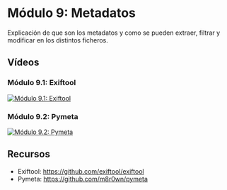 # Módulo 9: Metadatos

Explicación de que son los metadatos y como se pueden extraer, filtrar y modificar en los distintos ficheros.

## Vídeos

### Módulo 9.1: Exiftool

[![Módulo 9.1: Exiftool](https://img.youtube.com/vi/Ns9fwhQG3gU/0.jpg)](https://www.youtube.com/watch?v=Ns9fwhQG3gU)

### Módulo 9.2: Pymeta

[![Módulo 9.2: Pymeta](https://img.youtube.com/vi/2XrTH1cTWbs/0.jpg)](https://www.youtube.com/watch?v=2XrTH1cTWbs)

## Recursos

- Exiftool: https://github.com/exiftool/exiftool
- Pymeta: https://github.com/m8r0wn/pymeta

